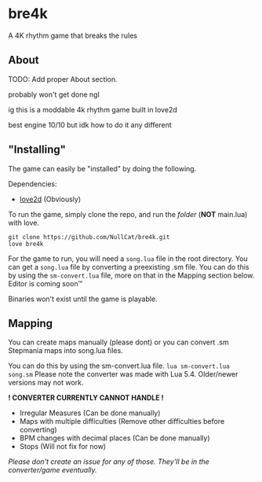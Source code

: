# bre4k
A 4K rhythm game that breaks the rules

## About

TODO: Add proper About section.

probably won't get done ngl

ig this is a moddable 4k rhythm game built in love2d

best engine 10/10 but idk how to do it any different

## "Installing"
The game can easily be "installed" by doing the following.

Dependencies:
- [love2d](https://love2d.org) (Obviously)

To run the game, simply clone the repo, and run the *folder* (**NOT** main.lua) with love.
```
git clone https://github.com/NullCat/bre4k.git
love bre4k
```

For the game to run, you will need a `song.lua` file in the root directory.
You can get a `song.lua` file by converting a preexisting .sm file.
You can do this by using the `sm-convert.lua` file, more on that in the Mapping section below.
Editor is coming soon™

Binaries won't exist until the game is playable.

## Mapping
You can create maps manually (please dont) or you can convert .sm Stepmania maps into song.lua files.

You can do this by using the sm-convert.lua file.
`lua sm-convert.lua song.sm`
Please note the converter was made with Lua 5.4. Older/newer versions may not work.

**! CONVERTER CURRENTLY CANNOT HANDLE !**
- Irregular Measures (Can be done manually)
- Maps with multiple difficulties (Remove other difficulties before converting)
- BPM changes with decimal places (Can be done manually)
- Stops (Will not fix for now)

*Please don't create an issue for any of those. They'll be in the converter/game eventually.*
